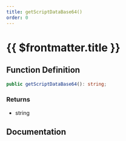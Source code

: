 ```yaml
---
title: getScriptDataBase64()
order: 0
---
```


# {{ $frontmatter.title }}

## Function Definition

```ts
public getScriptDataBase64(): string;
```

### Returns

* string

## Documentation

<!--@include: ./parts/getScriptDataBase64.md-->
